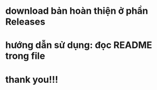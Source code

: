# download bản hoàn thiện ở phần Releases
# hướng dẫn sử dụng: đọc README trong file
# thank you!!!
